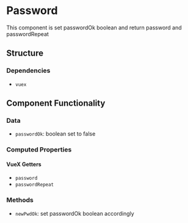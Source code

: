 Password
===============
This component is set passwordOk boolean and return password and passwordRepeat 

## Structure

### Dependencies
* `vuex`

Component Functionality
---------
### Data
- `passwordOk`: boolean set to false

### Computed Properties
#### VueX Getters
- `password`
- `passwordRepeat`

### Methods
- `newPwdOk`: set passwordOk boolean accordingly 
